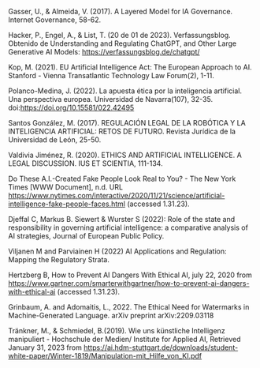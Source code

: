 Gasser, U., & Almeida, V. (2017). A Layered Model for IA Governance. Internet Governance, 58-62.  

Hacker, P., Engel, A., & List, T. (20 de 01 de 2023). Verfassungsblog. Obtenido de Understanding and Regulating ChatGPT, and Other Large Generative AI Models: https://verfassungsblog.de/chatgpt/  

Kop, M. (2021). EU Artificial Intelligence Act: The European Approach to AI. Stanford - Vienna Transatlantic Technology Law Forum(2), 1-11.  

Polanco-Medina, J. (2022). La apuesta ética por la inteligencia artificial. Una perspectiva europea. Universidad de Navarra(107), 32-35. doi:https://doi.org/10.15581/022.42495  

Santos González, M. (2017). REGULACIÓN LEGAL DE LA ROBÓTICA Y LA INTELIGENCIA ARTIFICIAL: RETOS DE FUTURO. Revista Jurídica de la Universidad de León, 25-50.  

Valdivia Jiménez, R. (2020). ETHICS AND ARTIFICIAL INTELLIGENCE. A LEGAL DISCUSSION. IUS ET SCIENTIA, 111-134.  

Do These A.I.-Created Fake People Look Real to You? - The New York Times [WWW Document], n.d. URL https://www.nytimes.com/interactive/2020/11/21/science/artificial-intelligence-fake-people-faces.html (accessed 1.31.23).  

Djeffal C, Markus B. Siewert & Wurster S (2022): Role of the state and responsibility in governing artificial intelligence: a comparative analysis of AI strategies, Journal of European Public Policy.  

Viljanen M and Parviainen H (2022) AI Applications and Regulation: Mapping the Regulatory Strata.  

Hertzberg B, How to Prevent AI Dangers With Ethical AI, july 22, 2020 from https://www.gartner.com/smarterwithgartner/how-to-prevent-ai-dangers-with-ethical-ai (accessed 1.31.23).  

Grinbaum, A. and Adomaitis, L., 2022. The Ethical Need for Watermarks in Machine-Generated Language. arXiv preprint arXiv:2209.03118  

Tränkner, M., & Schmiedel, B.(2019). Wie uns künstliche Intelligenz manipuliert - Hochschule der Medien/ Institute for Applied AI, Retrieved January 31, 2023 from https://ai.hdm-stuttgart.de/downloads/student-white-paper/Winter-1819/Manipulation-mit_Hilfe_von_KI.pdf
